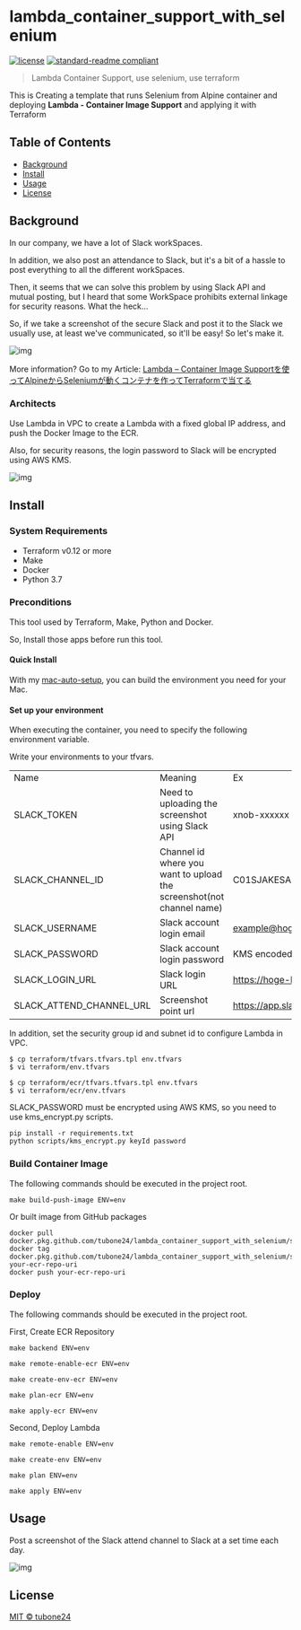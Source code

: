 # lambda_container_support_with_selenium

[![license](https://img.shields.io/github/license/tubone24/lambda_container_support_with_selenium.svg)](LICENSE)
[![standard-readme compliant](https://img.shields.io/badge/readme%20style-standard-brightgreen.svg?style=flat-square)](https://github.com/RichardLitt/standard-readme)

> Lambda Container Support, use selenium, use terraform

This is Creating a template that runs Selenium from Alpine container and deploying **Lambda - Container Image Support** and applying it with Terraform

## Table of Contents

- [Background](#background)
- [Install](#install)
- [Usage](#usage)
- [License](#license)

## Background

In our company, we have a lot of Slack workSpaces.

In addition, we also post an attendance to Slack, but it's a bit of a hassle to post everything to all the different workSpaces.

Then, it seems that we can solve this problem by using Slack API and mutual posting, but I heard that some WorkSpace prohibits external linkage for security reasons. What the heck...

So, if we take a screenshot of the secure Slack and post it to the Slack we usually use, at least we've communicated, so it'll be easy! So let's make it.

![img](https://i.imgur.com/odKSxHU.png)

More information? Go to my Article: [Lambda – Container Image Supportを使ってAlpineからSeleniumが動くコンテナを作ってTerraformで当てる
](https://blog.tubone-project24.xyz/2020/12/25/selenium-lambda-container)

### Architects

Use Lambda in VPC to create a Lambda with a fixed global IP address, and push the Docker Image to the ECR.

Also, for security reasons, the login password to Slack will be encrypted using AWS KMS.

![img](https://i.imgur.com/GPamgYL.png)

## Install

### System Requirements

- Terraform v0.12 or more
- Make
- Docker
- Python 3.7

### Preconditions

This tool used by Terraform, Make, Python and Docker.

So, Install those apps before run this tool.

#### Quick Install

With my [mac-auto-setup](https://github.com/tubone24/mac-auto-setup), you can build the environment you need for your Mac.

#### Set up your environment

When executing the container, you need to specify the following environment variable.

Write your environments to your tfvars.

|                          |                                                                      |                                                     | 
| ------------------------ | -------------------------------------------------------------------- | --------------------------------------------------- | 
| Name                     | Meaning                                                              | Ex                                                  | 
| SLACK_TOKEN              | Need to uploading the screenshot using Slack API                     | xnob-xxxxxx                                         | 
| SLACK_CHANNEL_ID         | Channel id where you want to upload the screenshot(not channel name) | C01SJAKESAD                                         | 
| SLACK_USERNAME           | Slack account login email                                            | example@hoge.com                                    | 
| SLACK_PASSWORD           | Slack account login password                                         | KMS encoded password                                | 
| SLACK_LOGIN_URL          | Slack login URL                                                      | https://hoge-hoge.slack.com                         | 
| SLACK_ATTEND_CHANNEL_URL | Screenshot point url                                                 | https://app.slack.com/client/XXXXXXXXXX/XXXXXXXXXXX | 

In addition, set the security group id and subnet id to configure Lambda in VPC.

```
$ cp terraform/tfvars.tfvars.tpl env.tfvars
$ vi terraform/env.tfvars

$ cp terraform/ecr/tfvars.tfvars.tpl env.tfvars
$ vi terraform/ecr/env.tfvars
```

SLACK_PASSWORD must be encrypted using AWS KMS, so you need to use kms_encrypt.py scripts.

```
pip install -r requirements.txt
python scripts/kms_encrypt.py keyId password
```

### Build Container Image

The following commands should be executed in the project root.

```
make build-push-image ENV=env
```

Or built image from GitHub packages

```
docker pull docker.pkg.github.com/tubone24/lambda_container_support_with_selenium/selenium:latest
docker tag docker.pkg.github.com/tubone24/lambda_container_support_with_selenium/selenium:latest your-ecr-repo-uri
docker push your-ecr-repo-uri
```

### Deploy

The following commands should be executed in the project root.

First, Create ECR Repository

```
make backend ENV=env

make remote-enable-ecr ENV=env

make create-env-ecr ENV=env

make plan-ecr ENV=env

make apply-ecr ENV=env
```

Second, Deploy Lambda

```
make remote-enable ENV=env

make create-env ENV=env

make plan ENV=env

make apply ENV=env
```

## Usage

Post a screenshot of the Slack attend channel to Slack at a set time each day.

![img](https://i.imgur.com/oHtRLCO.png)


## License

[MIT © tubone24](LICENSE)
